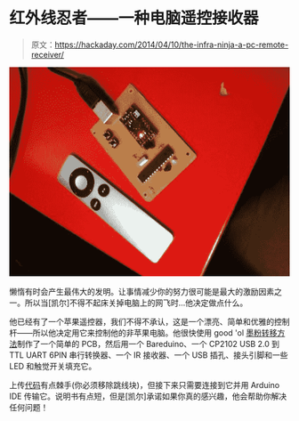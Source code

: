 # 红外线忍者——一种电脑遥控接收器

> 原文：<https://hackaday.com/2014/04/10/the-infra-ninja-a-pc-remote-receiver/>

![F3GULGEHTOUJI73.MEDIUM](img/c5fe9b9cf0ef3d5430bf5141e81a8b82.png)

懒惰有时会产生最伟大的发明。让事情减少你的努力很可能是最大的激励因素之一。所以当[凯尔]不得不起床关掉电脑上的网飞时…他决定做点什么。

他已经有了一个苹果遥控器，我们不得不承认，这是一个漂亮、简单和优雅的控制杆——所以他决定用它来控制他的非苹果电脑。他很快使用 good 'ol [墨粉转移方法](http://hackaday.com/2010/05/07/toner-transfer-explained-step-by-step/)制作了一个简单的 PCB，然后用一个 Bareduino、一个 CP2102 USB 2.0 到 TTL UART 6PIN 串行转换器、一个 IR 接收器、一个 USB 插孔、接头引脚和一些 LED 和触觉开关填充它。

上传[代码](https://github.com/philosiraptor/INFRA-NINJA)有点棘手(你必须移除跳线块)，但接下来只需要连接到它并用 Arduino IDE 传输它。说明书有点短，但是[凯尔]承诺如果你真的感兴趣，他会帮助你解决任何问题！